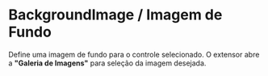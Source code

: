 # BackgroundImage / Imagem de Fundo

Define uma imagem de fundo para o controle selecionado. O extensor abre a **"Galeria de Imagens"**  para seleção da imagem desejada.


